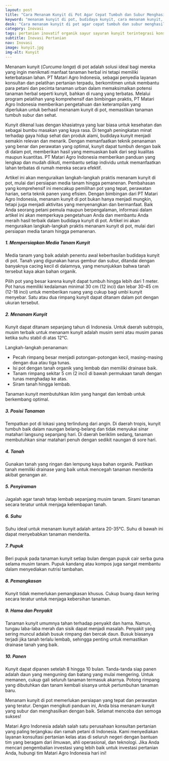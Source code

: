 ```yaml
---
layout: post
title: "Cara Menanam Kunyit di Pot Agar Cepat Tumbuh dan Subur Menghasilkan"
keyword: "menanam kunyit di pot, budidaya kunyit, cara menanam kunyit, tanaman kunyit subur, pertanian urban, PT Matari Agro Indonesia"
desk: "Cara menanam kunyit di pot agar cepat tumbuh dan subur menghasilkan. Dapatkan panduan lengkap mulai dari persiapan media tanam hingga cara panen."
category: Inovasi
tags: pertanian inovatif organik sayur sayuran kunyit terintegrasi konsultan ketahanan pangan
subtitle: Inovasi Pertanian
nav: Inovasi
image: kunyit.jpg
img-alt: Kunyit
---
```


Menanam kunyit (*Curcuma longa*) di pot adalah solusi ideal bagi mereka yang ingin menikmati manfaat tanaman herbal ini tetapi memiliki keterbatasan lahan. PT Matari Agro Indonesia, sebagai penyedia layanan konsultan dan pelatihan pertanian terpadu, berkomitmen untuk membantu para petani dan pecinta tanaman urban dalam memaksimalkan potensi tanaman herbal seperti kunyit, bahkan di ruang yang terbatas. Melalui program pelatihan yang komprehensif dan bimbingan praktis, PT Matari Agro Indonesia memberikan pengetahuan dan keterampilan yang diperlukan untuk berhasil menanam kunyit di pot, memastikan tanaman tumbuh subur dan sehat.

Kunyit dikenal luas dengan khasiatnya yang luar biasa untuk kesehatan dan sebagai bumbu masakan yang kaya rasa. Di tengah peningkatan minat terhadap gaya hidup sehat dan produk alami, budidaya kunyit menjadi semakin relevan dan menarik. Dengan memanfaatkan teknik penanaman yang benar dan perawatan yang optimal, kunyit dapat tumbuh dengan baik di dalam pot, memberikan hasil yang memuaskan baik dari segi kualitas maupun kuantitas. PT Matari Agro Indonesia memberikan panduan yang lengkap dan mudah diikuti, membantu setiap individu untuk memanfaatkan lahan terbatas di rumah mereka secara efektif.

Artikel ini akan menguraikan langkah-langkah praktis menanam kunyit di pot, mulai dari persiapan media tanam hingga pemanenan. Pembahasan yang komprehensif ini mencakup pemilihan pot yang tepat, perawatan harian, serta teknik panen yang efisien. Dengan bimbingan dari PT Matari Agro Indonesia, menanam kunyit di pot bukan hanya menjadi mungkin, tetapi juga menjadi aktivitas yang menyenangkan dan bermanfaat. Baik Anda seorang petani pemula maupun berpengalaman, informasi dalam artikel ini akan memperkaya pengetahuan Anda dan membantu Anda meraih hasil terbaik dalam budidaya kunyit di pot. Artikel ini akan menguraikan langkah-langkah praktis menanam kunyit di pot, mulai dari persiapan media tanam hingga pemanenan.

##### 1. Mempersiapkan Media Tanam Kunyit

Media tanam yang baik adalah penentu awal keberhasilan budidaya kunyit di pot. Tanah yang digunakan harus gembur dan subur, ditandai dengan banyaknya cacing kecil di dalamnya, yang menunjukkan bahwa tanah tersebut kaya akan bahan organik. 

Pilih pot yang besar karena kunyit dapat tumbuh hingga lebih dari 1 meter. Pot harus memiliki kedalaman minimal 30 cm (12 inci) dan lebar 30-45 cm (12-18 inci) untuk memberikan ruang yang cukup bagi umbi kunyit menyebar. Satu atau dua rimpang kunyit dapat ditanam dalam pot dengan ukuran tersebut.

##### 2. Menanam Kunyit

Kunyit dapat ditanam sepanjang tahun di Indonesia. Untuk daerah subtropis, musim terbaik untuk menanam kunyit adalah musim semi atau musim panas ketika suhu stabil di atas 12°C.

Langkah-langkah penanaman:
- Pecah rimpang besar menjadi potongan-potongan kecil, masing-masing dengan dua atau tiga tunas.
- Isi pot dengan tanah organik yang lembab dan memiliki drainase baik.
- Tanam rimpang sekitar 5 cm (2 inci) di bawah permukaan tanah dengan tunas menghadap ke atas.
- Siram tanah hingga lembab.

Tanaman kunyit membutuhkan iklim yang hangat dan lembab untuk berkembang optimal.

##### 3. Posisi Tanaman

Tempatkan pot di lokasi yang terlindung dari angin. Di daerah tropis, kunyit tumbuh baik dalam naungan belang-belang dan tidak menyukai sinar matahari langsung sepanjang hari. Di daerah beriklim sedang, tanaman membutuhkan sinar matahari penuh dengan sedikit naungan di sore hari.

##### 4. Tanah

Gunakan tanah yang ringan dan lempung kaya bahan organik. Pastikan tanah memiliki drainase yang baik untuk mencegah tanaman menderita akibat genangan air.

##### 5. Penyiraman

Jagalah agar tanah tetap lembab sepanjang musim tanam. Sirami tanaman secara teratur untuk menjaga kelembapan tanah.

##### 6. Suhu

Suhu ideal untuk menanam kunyit adalah antara 20-35°C. Suhu di bawah ini dapat menyebabkan tanaman menderita.

##### 7. Pupuk

Beri pupuk pada tanaman kunyit setiap bulan dengan pupuk cair serba guna selama musim tanam. Pupuk kandang atau kompos juga sangat membantu dalam menyediakan nutrisi tambahan.

##### 8. Pemangkasan

Kunyit tidak memerlukan pemangkasan khusus. Cukup buang daun kering secara teratur untuk menjaga kebersihan tanaman.

##### 9. Hama dan Penyakit

Tanaman kunyit umumnya tahan terhadap penyakit dan hama. Namun, tungau laba-laba merah dan sisik dapat menjadi masalah. Penyakit yang sering muncul adalah busuk rimpang dan bercak daun. Busuk biasanya terjadi jika tanah terlalu lembab, sehingga penting untuk memastikan drainase tanah yang baik.

##### 10. Panen

Kunyit dapat dipanen setelah 8 hingga 10 bulan. Tanda-tanda siap panen adalah daun yang menguning dan batang yang mulai mengering. Untuk memanen, cukup gali seluruh tanaman termasuk akarnya. Potong rimpang yang dibutuhkan dan tanam kembali sisanya untuk pertumbuhan tanaman baru.

Menanam kunyit di pot memerlukan persiapan yang tepat dan perawatan yang teratur. Dengan mengikuti panduan ini, Anda bisa menanam kunyit yang subur dan menghasilkan dengan baik. Selamat mencoba dan semoga sukses!

Matari Agro Indonesia adalah salah satu perusahaan konsultan pertanian yang paling terjangkau dan ramah petani di Indonesia. Kami menyediakan layanan konsultasi pertanian kelas atas di seluruh negeri dengan bantuan tim yang beragam dari ilmuwan, ahli operasional, dan teknologi. Jika Anda mencari pengembalian investasi yang lebih baik untuk investasi pertanian Anda, hubungi tim Matari Agro Indonesia hari ini!

